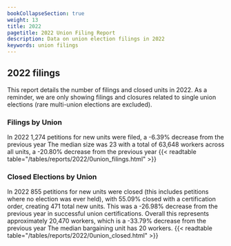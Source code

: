 ```yaml
---
bookCollapseSection: true
weight: 13
title: 2022
pagetitle: 2022 Union Filing Report
description: Data on union election filings in 2022
keywords: union filings
---
```


## 2022 filings

This report details the number of filings and closed units in 2022. As a reminder, we are only showing filings and closures related to single union elections (rare multi-union elections are excluded).

### Filings by Union
In 2022 1,274 petitions for new units were filed, a -6.39% decrease from the previous year The median size was 23 with a total of 63,648 workers across all units, a -20.80% decrease from the previous year
{{< readtable table="/tables/reports/2022/0union_filings.html" >}}

### Closed Elections by Union
In 2022 855 petitions for new units were closed (this includes petitions where no election was ever held), with 55.09% closed with a certification order, creating 471 total new units. This was a -26.98% decrease from the previous year in successful union certifications. Overall this represents approximately 20,470 workers, which is a -33.79% decrease from the previous year The median bargaining unit has 20 workers.
{{< readtable table="/tables/reports/2022/0union_closed.html" >}}
